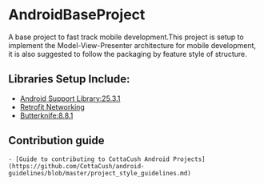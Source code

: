 # AndroidBaseProject
A base project to fast track mobile development.This project is setup to implement the Model-View-Presenter
architecture for mobile development, it is also suggested to follow the packaging by feature style of structure.





## Libraries Setup Include:
   - [Android Support Library:25.3.1](https://developer.android.com/topic/libraries/support-library/revisions.html)
   - [Retrofit Networking](http://square.github.io/retrofit/)
   - [Butterknife:8.8.1](http://jakewharton.github.io/butterknife/)





## Contribution guide
    - [Guide to contributing to CottaCush Android Projects](https://github.com/CottaCush/android-guidelines/blob/master/project_style_guidelines.md)
